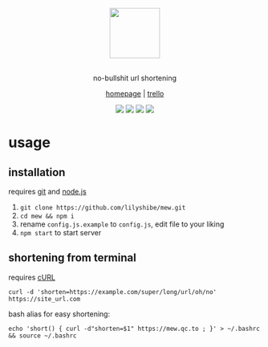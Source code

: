 <div align="center">
    <br>
    <img src="https://i.imgur.com/PCMCOBP.png" width="100">
    <br><br>
    <p>no-bullshit url shortening</p>
    <p><a href="https://mew.qc.to">homepage</a> | <a href="https://mew.qc.to/A2Wagu">trello</a></p>
    <img src="https://img.shields.io/github/license/lilyshibe/mew.svg"> 
	<img src="https://img.shields.io/github/repo-size/lilyshibe/mew.svg">
	<img src="https://img.shields.io/david/lilyshibe/mew.svg">
	<img src="https://img.shields.io/david/dev/lilyshibe/mew.svg">
</div>

# usage

## installation

requires [git](https://git-scm.com/) and [node.js](https://nodejs.org/)

1. `git clone https://github.com/lilyshibe/mew.git`
2. `cd mew && npm i`
3. rename `config.js.example` to `config.js`, edit file to your liking
4. `npm start` to start server

## shortening from terminal

requires [cURL](https://curl.haxx.se/)

`curl -d 'shorten=https://example.com/super/long/url/oh/no' https://site_url.com`

bash alias for easy shortening:

`echo 'short() { curl -d"shorten=$1" https://mew.qc.to ; }' > ~/.bashrc && source ~/.bashrc`